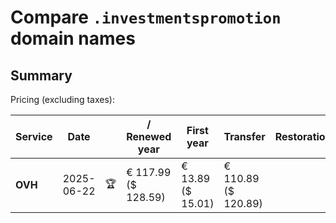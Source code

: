 # Compare `.investmentspromotion` domain names

## Summary

Pricing (excluding taxes):

| Service | Date |  | / Renewed year | First year | Transfer | Restoration |
|--|--|--|--|--|--|--|
| **OVH** | 2025-06-22 | 🏆 | € 117.99<br>($ 128.59) | € 13.89<br>($ 15.01) | € 110.89<br>($ 120.89) |  |
